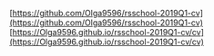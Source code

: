 [https://github.com/Olga9596/rsschool-2019Q1-cv](https://github.com/Olga9596/rsschool-2019Q1-cv)
[https://Olga9596.github.io/rsschool-2019Q1-cv/cv](https://Olga9596.github.io/rsschool-2019Q1-cv/cv)